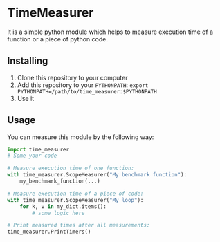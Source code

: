 # TimeMeasurer

It is a simple python module which helps to measure execution time of a function
or a piece of python code.

## Installing
1. Clone this repository to your computer
2. Add this repository to your `PYTHONPATH`: `export PYTHONPATH=/path/to/time_measurer:$PYTHONPATH`
3. Use it

## Usage
You can measure this module by the following way:
```python
import time_measurer
# Some your code

# Measure execution time of one function:
with time_measurer.ScopeMeasurer("My benchmark function"):
    my_benchmark_function(...)

# Measure execution time of a piece of code:
with time_measurer.ScopeMeasurer("My loop"):
    for k, v in my_dict.items():
        # some logic here

# Print measured times after all measurements:
time_measurer.PrintTimers()
```
